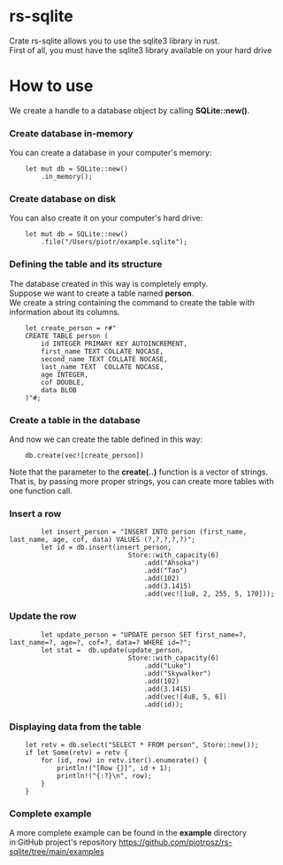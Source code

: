 # rs-sqlite
Crate rs-sqlite allows you to use the sqlite3 library in rust.<br>
First of all, you must have the sqlite3 library available on your hard drive

# How to use
We create a handle to a database object by calling <b>SQLite::new()</b>.<br>

### Create database in-memory
You can create a database in your computer's memory:<br>
```asciidoc
    let mut db = SQLite::new()
        .in_memory();
```

### Create database on disk
You can also create it on your computer's hard drive:
```asciidoc
    let mut db = SQLite::new()
        .file("/Users/piotr/example.sqlite");
```

### Defining the table and its structure
The database created in this way is completely empty.<br>
Suppose we want to create a table named <b>person</b>.<br>
We create a string containing the command to create the table with information about its columns.
```asciidoc
    let create_person = r#"
    CREATE TABLE person (
        id INTEGER PRIMARY KEY AUTOINCREMENT,
        first_name TEXT COLLATE NOCASE,
        second_name TEXT COLLATE NOCASE,
        last_name TEXT  COLLATE NOCASE,
        age INTEGER,
        cof DOUBLE,
        data BLOB
    )"#;
```

### Create a table in the database

And now we can create the table defined in this way:
```asciidoc
    db.create(vec![create_person])
```
Note that the parameter to the <b>create(..)</b> function is a vector of strings.<br>
That is, by passing more proper strings, you can create more tables with one function call.<br>

### Insert a row

```asciidoc
        let insert_person = "INSERT INTO person (first_name, last_name, age, cof, data) VALUES (?,?,?,?,?)";
        let id = db.insert(insert_person,
                              Store::with_capacity(6)
                                  .add("Ahsoka")
                                  .add("Tao")
                                  .add(102)
                                  .add(3.1415)
                                  .add(vec![1u8, 2, 255, 5, 170]));
```

### Update the row
```asciidoc
        let update_person = "UPDATE person SET first_name=?, last_name=?, age=?, cof=?, data=? WHERE id=?";
        let stat =  db.update(update_person,
                              Store::with_capacity(6)
                                  .add("Luke")
                                  .add("Skywalker")
                                  .add(102)
                                  .add(3.1415)
                                  .add(vec![4u8, 5, 6])
                                  .add(id));
```

### Displaying data from the table

```asciidoc
    let retv = db.select("SELECT * FROM person", Store::new());
    if let Some(retv) = retv {
        for (id, row) in retv.iter().enumerate() {
            println!("[Row {}]", id + 1);
            println!("{:?}\n", row);
        }
    }
```

### Complete example
A more complete example can be found in the <b>example</b> directory<br>
in GitHub project's repository https://github.com/piotrpsz/rs-sqlite/tree/main/examples